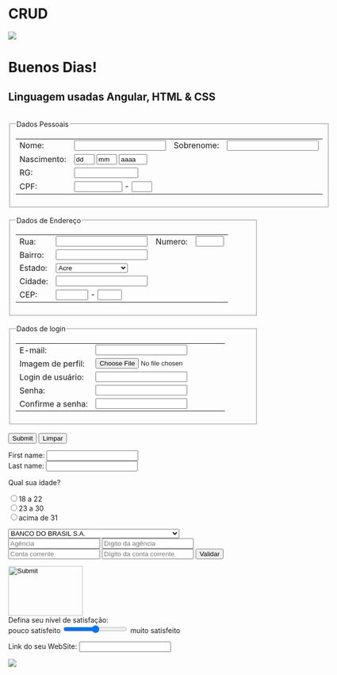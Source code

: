 # CRUD
<hello name="{{ name }}"></hello>
<p>
  
<img class="img-responsive" src="https://www.cursosdesarrolloweb.com/static/60b0a53150f04957faba4a5630a0d938/88b18/angular_peque.jpg">
</p>

<html>
 <head>
 <title> Como criar um formulário completo em Crud, HTML, CSS e ANGULAR 11 </title>
 <meta name="description" content="Aprenda a criar um site completo que usa formulários em HTML">
 <meta http-equiv="Content-Type" content="text/html; charset=utf-8"> 
 </head>

 <body>
  <h1> Buenos Dias!</h1> 
  <h2> Linguagem usadas Angular, HTML & CSS</h2><br />

<form action="Script_do_Formulario.php" method="post">

<!-- DADOS PESSOAIS-->
<fieldset>
 <legend>Dados Pessoais</legend>
 <table cellspacing="10">
  <tr>
   <td>
    <label for="nome">Nome: </label>
   </td>
   <td align="left">
    <input type="text" name="email">
   </td>
   <td>
    <label for="sobrenome">Sobrenome: </label>
   </td>
   <td align="left">
    <input type="text" name="sobrenome">
   </td>
  </tr>
  <tr>
   <td>
    <label>Nascimento: </label>
   </td>
   <td align="left">
    <input type="text" name="dia" size="2" maxlength="2" value="dd"> 
   <input type="text" name="mes" size="2" maxlength="2" value="mm"> 
   <input type="text" name="ano" size="4" maxlength="4" value="aaaa">
   </td>
  </tr>
  <tr>
   <td>
    <label for="rg">RG: </label>
   </td>
   <td align="left">
    <input type="text" name="rg" size="13" maxlength="13"> 
   </td>
  </tr>
  <tr>
   <td>
    <label>CPF:</label>
   </td>
   <td align="left">
    <input type="text" name="cpf" size="9" maxlength="9"> - <input type="text" name="cpf2" size="2" maxlength="2">
   </td>
   
  </tr>
 </table>
</fieldset>

<br />
<!-- ENDEREÇO -->
<fieldset>
 <legend>Dados de Endereço</legend>
 <table cellspacing="10">

  <tr>
   <td>
    <label for="rua">Rua:</label>
   </td>
   <td align="left">
    <input type="text" name="rua">
   </td>
   <td>
    <label for="numero">Numero:</label>
   </td>
   <td align="left">
    <input type="text" name="numero" size="4">
   </td>
  </tr>
  <tr>
   <td>
    <label for="bairro">Bairro: </label>
   </td>
   <td align="left">
    <input type="text" name="bairro">
   </td>
  </tr>
  <tr>
   <td>
    <label for="estado">Estado:</label>
   </td>
   <td align="left">
    <select name="estado"> 
    <option value="ac">Acre</option> 
    <option value="al">Alagoas</option> 
    <option value="am">Amazonas</option> 
    <option value="ap">Amapá</option> 
    <option value="ba">Bahia</option> 
    <option value="ce">Ceará</option> 
    <option value="df">Distrito Federal</option> 
    <option value="es">Espírito Santo</option> 
    <option value="go">Goiás</option> 
    <option value="ma">Maranhão</option> 
    <option value="mt">Mato Grosso</option> 
    <option value="ms">Mato Grosso do Sul</option> 
    <option value="mg">Minas Gerais</option> 
    <option value="pa">Pará</option> 
    <option value="pb">Paraíba</option> 
    <option value="pr">Paraná</option> 
    <option value="pe">Pernambuco</option> 
    <option value="pi">Piauí</option> 
    <option value="rj">Rio de Janeiro</option> 
    <option value="rn">Rio Grande do Norte</option> 
    <option value="ro">Rondônia</option> 
    <option value="rs">Rio Grande do Sul</option> 
    <option value="rr">Roraima</option> 
    <option value="sc">Santa Catarina</option> 
    <option value="se">Sergipe</option> 
    <option value="sp">São Paulo</option> 
    <option value="to">Tocantins</option> 
   </select>
   </td>
  </tr>
  <tr>
   <td>
    <label for="cidade">Cidade: </label>
   </td>
   <td align="left">
    <input type="text" name="cidade">
   </td>
  </tr>
  <tr>
   <td>
    <label for="cep">CEP: </label>
   </td>
   <td align="left">
    <input type="text" name="cep" size="5" maxlength="5"> - <input type="text" name="cep2" size="3" maxlength="3">
   </td>
  </tr>
 </table>
</fieldset>
<br />

<!-- DADOS DE LOGIN -->
<fieldset>
 <legend>Dados de login</legend>
 <table cellspacing="10">
  <tr>
   <td>
    <label for="email">E-mail: </label>
   </td>
   <td align="left">
    <input type="text" name="email">
   </td>
  </tr>
  <tr>
   <td>
    <label for="imagem">Imagem de perfil:</label>
   </td>
   <td>
    <input type="file" name="imagem" >

   </td>
  </tr>
  <tr>
   <td>
    <label for="login">Login de usuário: </label>
   </td>
   <td align="left">
    <input type="text" name="login">
   </td>
  </tr>
  <tr>
   <td>
    <label for="pass">Senha: </label>
   </td>
   <td align="left">
    <input type="password" name="pass">
   </td>
  </tr>
  <tr>
   <td>
    <label for="passconfirm">Confirme a senha: </label>
   </td>
   <td align="left">
    <input type="password" name="passconfirm">
   </td>
  </tr>
 </table>
</fieldset>
<br />
<input type="submit">
<input type="reset" value="Limpar">
</form>

 </body>
</html>
<script type="text/javascript">
function validaForm(frm) {
/*
o parâmetro frm desta função significa: this.form,
pois a chamada da função - validaForm(this) foi
definida na tag form.
*/
    //Verifica se o campo nome foi preenchido e
    //contém no mínimo três caracteres.
    if(frm.nome.value == """ || frm.nome.value == null || frm.nome.value.lenght < 3) {
        //É mostrado um alerta, caso o campo esteja vazio.
        alert("Por favor, indique o seu nome.");
        //Foi definido um focus no campo.
        frm.nome.focus();
        //o form não é enviado.
        return false;
    }
    //o campo e-mail precisa de conter: "@", "." e não pode estar vazio
    if(frm.email.value.indexOf("@") == -1 ||
      frm.email.valueOf.indexOf(".") == -1 ||
      frm.email.value == "" ||
      frm.email.value == null) {
        alert("Por favor, indique um e-mail válido.");
        frm.email.focus();
        return false;
    }
    // O utilizador necessita de selecionar um dos dois
    //radio buttons: Masculino ou Feminino.
    escolhaSexo = -1; //valor negativo default (padrão) que significa que nada foi escolhido ainda.
    //No bloco de código abaixo foi criado um ciclo entre
    //os radios button com o mesmo nome (sexo)
    for(x = frm.sexo.lenght -1; x > -1; x--) {
        /*
        x = frm.sexo.lenght -1 é a mesma coisa que: x = 2-
        1, que resulta em 1.
        x > -1 significa que o valor de x não pode ser igual a -1 e
        sim maior, porque -1 significa que nada foi escolhido.
        x-- significa que há um decremento no valor x, é algo como:
        x = 1, x= 0 e pára pois x não pode ser -1.
        */
        if(frm.sexo[x].checked) { //checked quer dizer selecionado,
           //então verifica se o primeiro (0) ou o
           //segundo (1) radio button foi selecionado (checked).
           escolhaSexo = x; //atribui à variável escolhaSexo o valor X.
        }
    }
    //se nenhuma das opções (masculino ou feminino) forem
    //escolhidas, mostra um alerta e cancela o envio.
    if(escolhaSexo == -1) {
        alert("qual o seu sexo?");
        frm.sexo[0].focus();
        return false;
    }
    /* valida a profissão:
    O utilizador tem de escolher uma entre as três opções
    (Programador, Designer e Tester).
    */
    if(frm.prof.value == "" || from.prof.value == "Todas") {
        alert("De momento, precisamos de especialistas nas três áreas indicadas");
        frm.prof.focus();
        return false;
    }
    //Valida a textArea, que é como validar um campo de texto simples.
    if(frm.sobre.value == "" || frm.sobre.value == null) {
        alert("Por favor, conte-nos um pouco sobre si.");
        frm.sobre.focus();
        return false;
    }
}
</script>
<form action="/action_page.php">
  First name: <input type="text" name="fname"><br>
  Last name: <input type="text" name="lname"><br>
  <form>
    <p>Qual sua idade?</p>
    <input type="radio" name="idade" value="18_22">18 a 22 <br>
    <input type="radio" name="idade" value="23_30">23 a 30 <br>
    <input type="radio" name="idade" value="mais31">acima de 31<br>
</form>
<script type="text/javascript" src="http://code.jquery.com/jquery-2.1.3.min.js"></script>
<script type="text/javascript" src="https://assets.moip.com.br/v2/bank-account-validator.min.js"></script>
<script type="text/javascript">
  $(document).ready(function() {
    $("#validate_bank_account").click(function() {
      Moip.BankAccount.validate({
        bankNumber         : $("#bank_number").val(),
        agencyNumber       : $("#agency_number").val(),
        agencyCheckNumber  : $("#agency_check_number").val(),
        accountNumber      : $("#account_number").val(),
        accountCheckNumber : $("#account_check_number").val(),
        valid: function() {
          alert("Conta bancária válida")
        },
        invalid: function(data) {
          var errors = "Conta bancária inválida: \n";
          for(i in data.errors){
            errors += data.errors[i].description + "-" + data.errors[i].code + ")\n";
          }
          alert(errors);
        }
      });
    });
  });
</script>
<form>
  <select id="bank_number">
    <option value="001">BANCO DO BRASIL S.A.</option>
    <option value="237">BANCO BRADESCO S.A.</option>
    <option value="341">BANCO ITAÚ S.A.</option>
    <option value="104">CAIXA ECONOMICA FEDERAL</option>
    <option value="033">BANCO SANTANDER BANESPA S.A.</option>
    <option value="399">HSBC BANK BRASIL S.A.</option>
    <option value="151">BANCO NOSSA CAIXA S.A.</option>
    <option value="745">BANCO CITIBANK S.A.</option>
    <option value="041">BANCO DO ESTADO DO RIO GRANDE DO SUL S.A.</option>
  </select>

  <input id="agency_number" placeholder="Agência" type="text"/>
  <input id="agency_check_number" placeholder="Dígito da agência" type="text" />
  <input id="account_number" placeholder="Conta corrente" type="text" />
  <input id="account_check_number" placeholder="Dígito da conta corrente" type="text" />

  <input type="button" value="Validar" id="validate_bank_account" />
</form>

  <input type="image" src="http://pereiralonas.com.br/uploads/med/2017420105456307.jpg" alt="Submit" width="150" height="100">
</form>
<form>
    Defina seu nível de satisfação:<br>
    pouco satisfeito
    <input type="range" name="satisfacao" min="0" max="10">
    muito satisfeito
</form>
<form>
    Link do seu WebSite: <input type="url" name="webpage">
</form>

<img class="img-responsive" src="http://4.bp.blogspot.com/_ZJm2dmGyJIY/S_lPybezE5I/AAAAAAAABAc/EPpqRt2H0N0/s320/descanso.png">

